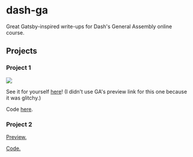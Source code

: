 # dash-ga
Great Gatsby-inspired write-ups for Dash's General Assembly online course. 
## Projects
### Project 1

![](https://i.imgur.com/o4uG4Ly.png)

See it for yourself [here](https://htmlpreview.github.io/?https://github.com/jadenong/dash-ga/blob/master/project-1.htm)! (I didn't use GA's preview link for this one because it was glitchy.)

Code [here](https://github.com/jadenong/dash-ga/blob/master/project-1.htm).

### Project 2

[Preview.](https://dash.generalassemb.ly/jadenong/build-your-own-blog-theme)

[Code.](https://github.com/jadenong/dash-ga/blob/master/project-2.htm)
